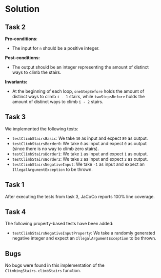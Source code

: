 # Solution

## Task 2

<b>Pre-conditions: </b><br>
- The input for `n` should be a positive integer.

<b>Post-conditions: </b><br>
- The output should be an integer representing the amount of distinct ways to climb the stairs.

<b>Invariants: </b><br>
- At the beginning of each loop, `oneStepBefore` holds the amount of distinct ways to climb `i - 1` stairs, while 
  `twoStepsBefore` holds the amount of distinct ways to climb `i - 2` stairs.

## Task 3

We implemented the following tests:

- `testClimbStairsBasic`: We take `10` as input and expect `89` as output.
- `testClimbStairsBorder0`: We take `0` as input and expect `0` as output (since there is no way to climb zero stairs).
- `testClimbStairsBorder1`: We take `1` as input and expect `1` as output.
- `testClimbStairsBorder2`: We take `2` as input and expect `2` as output.
- `testClimbStairsNegativeInput`: We take `-1` as input and expect an `IllegalArgumentException` to be thrown.

## Task 1

After executing the tests from task 3, JaCoCo reports 100% line coverage.

## Task 4

The following property-based tests have been added:
- `testClimbStairsNegativeInputProperty`: We take a randomly generated negative integer and expect an 
  `IllegalArgumentException` to be thrown.

## Bugs

No bugs were found in this implementation of the `ClimbingStairs.climbStairs` function.